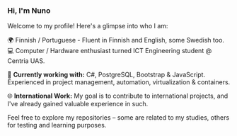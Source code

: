 ### Hi, I'm Nuno 

Welcome to my profile! Here's a glimpse into who I am:

🌍 Finnish / Portuguese - Fluent in Finnish and English, some Swedish too.   
💻 Computer / Hardware enthusiast turned ICT Engineering student @ Centria UAS.

🔧 **Currently working with:** C#, PostgreSQL, Bootstrap & JavaScript. Experienced in project management, automation, virtualization & containers.

🌐 **International Work:** My goal is to contribute to international projects, and I've already gained valuable experience in such.

Feel free to explore my repositories – some are related to my studies, others for testing and learning purposes.
